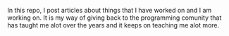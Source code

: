 In this repo, I post articles about things that I have worked on 
and I am working on. It is my way of giving back to the 
programming comunity that has taught me alot over the years
and it keeps on teaching me alot more.
